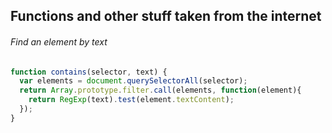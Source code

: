 ## Functions and other stuff taken from the internet

###### Find an element by text
```js
function contains(selector, text) {
  var elements = document.querySelectorAll(selector);
  return Array.prototype.filter.call(elements, function(element){
    return RegExp(text).test(element.textContent);
  });
}
```
